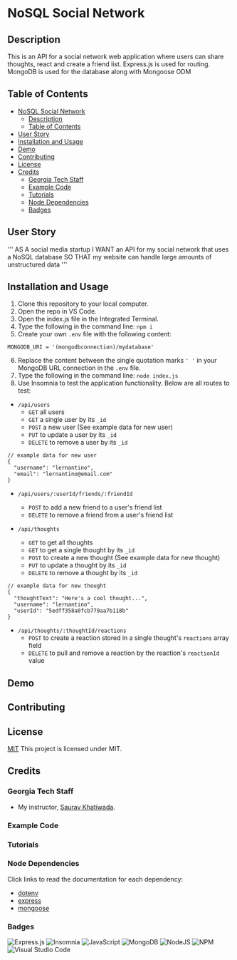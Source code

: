# NoSQL Social Network

## Description
This is an API for a social network web application where users can share thoughts, react and create a friend list. Express.js is used for routing. MongoDB is used for the database along with Mongoose ODM

## Table of Contents
- [NoSQL Social Network](#NoSQL-Social-Network)
  - [Description](#description)
  - [Table of Contents](#table-of-contents)
- [User Story](#user-story)
- [Installation and Usage](#installation-and-usage)
- [Demo](#demo)
- [Contributing](#contributing)
- [License](#license)
- [Credits](#credits)
  - [Georgia Tech Staff](#Georgia-Tech-Staff)
  - [Example Code](#example-code)
  - [Tutorials](#tutorials)
  - [Node Dependencies](#node-dependencies)
  - [Badges](#badges)

## User Story

'''
AS A social media startup
I WANT an API for my social network that uses a NoSQL database
SO THAT my website can handle large amounts of unstructured data
'''

## Installation and Usage

1. Clone this repository to your local computer.
2. Open the repo in VS Code.
3. Open the index.js file in the Integrated Terminal.
4. Type the following in the command line: ```npm i```
5. Create your own ```.env``` file with the following content:
```
MONGODB_URI = '(mongodbconnection)/mydatabase'
```
6. Replace the content between the single quotation marks ```' '``` in your MongoDB URL connection in the ```.env``` file.
7. Type the following in the command line: ```node index.js```
8. Use Insomnia to test the application functionality. Below are all routes to test:
  - ```/api/users```
    - ```GET``` all users
    - ```GET``` a single user by its ```_id```
    - ```POST``` a new user (See example data for new user)
    - ```PUT``` to update a user by its ```_id```
    - ```DELETE``` to remove a user by its ```_id```
```
// example data for new user
{
  "username": "lernantino",
  "email": "lernantino@email.com"
}
```

  - ```/api/users/:userId/friends/:friendId```
    - ```POST``` to add a new friend to a user's friend list
    - ```DELETE``` to remove a friend from a user's friend list

  - ```/api/thoughts```
    - ```GET``` to get all thoughts
    - ```GET``` to get a single thought by its ```_id```
    - ```POST``` to create a new thought (See example data for new thought)
    - ```PUT``` to update a thought by its ```_id```
    - ```DELETE``` to remove a thought by its ```_id```

```
// example data for new thought
{
  "thoughtText": "Here's a cool thought...",
  "username": "lernantino",
  "userId": "5edff358a0fcb779aa7b118b"
}
```

  - ```/api/thoughts/:thoughtId/reactions```
    - ```POST``` to create a reaction stored in a single thought's ```reactions``` array field
    - ```DELETE``` to pull and remove a reaction by the reaction's ```reactionId``` value

## Demo

## Contributing

## License

[MIT](https://img.shields.io/badge/License-MIT-blue.svg)
This project is licensed under MIT.

## Credits

### Georgia Tech Staff
- My instructor, [Saurav Khatiwada](https://github.com/khatiwadasaurav).

### Example Code

### Tutorials

### Node Dependencies

Click links to read the documentation for each dependency:

- [dotenv](https://www.npmjs.com/package/dotenv)
- [express](https://www.npmjs.com/package/express)
- [mongoose](https://www.npmjs.com/package/mongoose)

### Badges


![Express.js](https://img.shields.io/badge/express.js-%23404d59.svg?style=for-the-badge&logo=express&logoColor=%2361DAFB)
![Insomnia](https://img.shields.io/badge/Insomnia-black?style=for-the-badge&logo=insomnia&logoColor=5849BE)
![JavaScript](https://img.shields.io/badge/javascript-%23323330.svg?style=for-the-badge&logo=javascript&logoColor=%23F7DF1E)
![MongoDB](https://img.shields.io/badge/MongoDB-%234ea94b.svg?style=for-the-badge&logo=mongodb&logoColor=white)
![NodeJS](https://img.shields.io/badge/node.js-6DA55F?style=for-the-badge&logo=node.js&logoColor=white)
![NPM](https://img.shields.io/badge/NPM-%23CB3837.svg?style=for-the-badge&logo=npm&logoColor=white)
![Visual Studio Code](https://img.shields.io/badge/Visual%20Studio%20Code-0078d7.svg?style=for-the-badge&logo=visual-studio-code&logoColor=white)